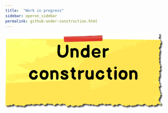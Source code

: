 ```yaml
---
title:  "Work in progress"
sidebar: operon_sidebar
permalink: github-under-construction.html
---
```


<img src="\images/construction.jpg" alt="Under construction">
